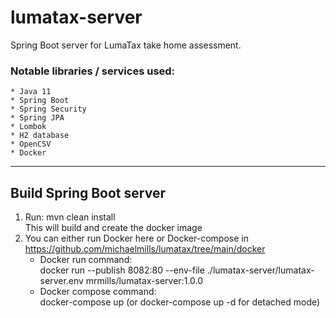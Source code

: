 # lumatax-server

Spring Boot server for LumaTax take home assessment.

### Notable libraries / services used:
    * Java 11
    * Spring Boot
    * Spring Security
    * Spring JPA
    * Lombok
    * H2 database
    * OpenCSV
    * Docker

---

## Build Spring Boot server
1. Run: mvn clean install  
   This will build and create the docker image
2. You can either run Docker here or Docker-compose in https://github.com/michaelmills/lumatax/tree/main/docker
    * Docker run command:  
      docker run --publish 8082:80 --env-file ./lumatax-server/lumatax-server.env mrmills/lumatax-server:1.0.0
    * Docker compose command:  
      docker-compose up (or docker-compose up -d for detached mode)
